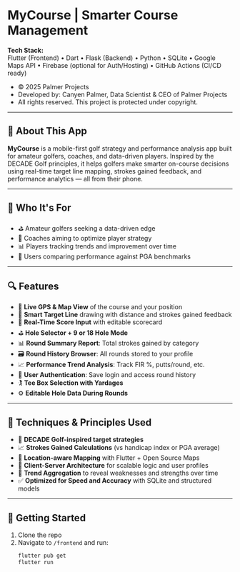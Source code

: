 # MyCourse | Smarter Course Management

**Tech Stack:**  
Flutter (Frontend) • Dart • Flask (Backend) • Python • SQLite • Google Maps API • Firebase (optional for Auth/Hosting) • GitHub Actions (CI/CD ready)
- © 2025 Palmer Projects
- Developed by: Canyen Palmer, Data Scientist & CEO of Palmer Projects
- All rights reserved. This project is protected under copyright.
---

## 🧠 About This App

**MyCourse** is a mobile-first golf strategy and performance analysis app built for amateur golfers, coaches, and data-driven players. Inspired by the DECADE Golf principles, it helps golfers make smarter on-course decisions using real-time target line mapping, strokes gained feedback, and performance analytics — all from their phone.

---

## 👤 Who It's For

- ⛳ Amateur golfers seeking a data-driven edge  
- 🎯 Coaches aiming to optimize player strategy  
- 📊 Players tracking trends and improvement over time  
- 🧪 Users comparing performance against PGA benchmarks

---

## 🔍 Features

- 📍 **Live GPS & Map View** of the course and your position
- 🧭 **Smart Target Line** drawing with distance and strokes gained feedback
- 📝 **Real-Time Score Input** with editable scorecard
- ⛳ **Hole Selector + 9 or 18 Hole Mode**
- 📊 **Round Summary Report**: Total strokes gained by category
- 🗃️ **Round History Browser**: All rounds stored to your profile
- 📈 **Performance Trend Analysis**: Track FIR %, putts/round, etc.
- 👥 **User Authentication**: Save login and access round history
- 🏌️ **Tee Box Selection with Yardages**
- ⚙️ **Editable Hole Data During Rounds**

---

## 🧠 Techniques & Principles Used

- 📌 **DECADE Golf-inspired target strategies**
- 📈 **Strokes Gained Calculations** (vs handicap index or PGA average)
- 📍 **Location-aware Mapping** with Flutter + Open Source Maps
- 🔄 **Client-Server Architecture** for scalable logic and user profiles
- 🧠 **Trend Aggregation** to reveal weaknesses and strengths over time
- ✅ **Optimized for Speed and Accuracy** with SQLite and structured models

---

## 🚀 Getting Started

1. Clone the repo
2. Navigate to `/frontend` and run:
   ```bash
   flutter pub get
   flutter run
